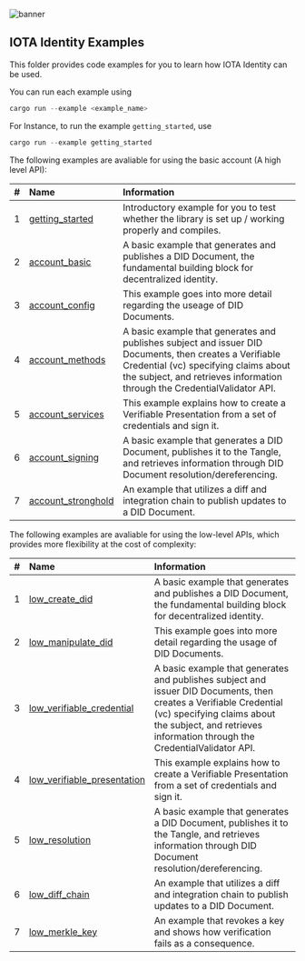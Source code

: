 ![banner](./../.meta/identity_banner.png)



## IOTA Identity Examples

This folder provides code examples for you to learn how IOTA Identity can be used.

You can run each example using 

```rust
cargo run --example <example_name>
```

For Instance, to run the example `getting_started`, use

```rust
cargo run --example getting_started
```

The following examples are avaliable for using the basic account (A high level API):

| # | Name | Information |
| :--: | :----------------------------------------------------- | :------------------------------------------------------------------------------------------------------------------------- |
| 1 | [getting_started](./getting_started.rs) | Introductory example for you to test whether the library is set up / working properly and compiles.                        |
| 2 | [account_basic](./account/basic.rs) | A basic example that generates and publishes a DID Document, the fundamental building block for decentralized identity.    |
| 3 | [account_config](./account/config.rs) | This example goes into more detail regarding the useage of DID Documents. |
| 4 | [account_methods](./account/methods.rs) | A basic example that generates and publishes subject and issuer DID Documents, then creates a Verifiable Credential (vc) specifying claims about the subject, and retrieves information through the CredentialValidator API. |
| 5 | [account_services](./account/services.rs) | This example explains how to create a Verifiable Presentation from a set of credentials and sign it. |
| 6 | [account_signing](./account/signing.rs) | A basic example that generates a DID Document, publishes it to the Tangle, and retrieves information through DID Document resolution/dereferencing. |
| 7 | [account_stronghold](./account/stronghold.rs) | An example that utilizes a diff and integration chain to publish updates to a DID Document. |


The following examples are avaliable for using the low-level APIs, which provides more flexibility at the cost of complexity:

| # | Name | Information |
| :--: | :----------------------------------------------------- | :------------------------------------------------------------------------------------------------------------------------- |
| 1 | [low_create_did](./low-level-api/create_did_document.rs) | A basic example that generates and publishes a DID Document, the fundamental building block for decentralized identity. |
| 2 | [low_manipulate_did](./low-level-api/manipulate_did_document.rs) | This example goes into more detail regarding the usage of DID Documents. |
| 3 | [low_verifiable_credential](./low-level-api/verifiable_credential.rs) | A basic example that generates and publishes subject and issuer DID Documents, then creates a Verifiable Credential (vc) specifying claims about the subject, and retrieves information through the CredentialValidator API. |
| 4 | [low_verifiable_presentation](./low-level-api/verifiable_presentation.rs) | This example explains how to create a Verifiable Presentation from a set of credentials and sign it. |
| 5 | [low_resolution](./low-level-api/resolution.rs) | A basic example that generates a DID Document, publishes it to the Tangle, and retrieves information through DID Document resolution/dereferencing. |
| 6 | [low_diff_chain](./low-level-api/diff_chain.rs) | An example that utilizes a diff and integration chain to publish updates to a DID Document. |
| 7 | [low_merkle_key](./low-level-api/merkle_key.rs) | An example that revokes a key and shows how verification fails as a consequence. |
